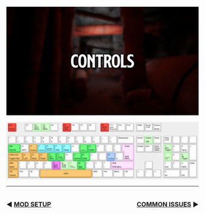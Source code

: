 ![Controls](img/headers/Controls.png)

![Controls](img/keyboard-layout.png)

---

<span style="float:left">

### :arrow_backward: [MOD SETUP](ModSetup.md)

</span>

<span style="float:right">

### [COMMON ISSUES](CommonIssues.md) :arrow_forward:

</span>